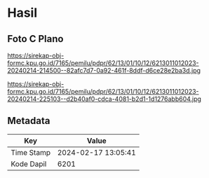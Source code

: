 # Hasil

## Foto C Plano

https://sirekap-obj-formc.kpu.go.id/7165/pemilu/pdpr/62/13/01/10/12/6213011012023-20240214-214500--82afc7d7-0a92-461f-8ddf-d6ce28e2ba3d.jpg

https://sirekap-obj-formc.kpu.go.id/7165/pemilu/pdpr/62/13/01/10/12/6213011012023-20240214-225103--d2b40af0-cdca-4081-b2d1-1d1276abb604.jpg


## Metadata

| Key        | Value               |
| ---------- | ------------------- |
| Time Stamp | 2024-02-17 13:05:41 |
| Kode Dapil | 6201                |



